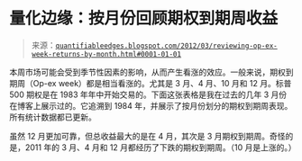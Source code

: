<!--yml

分类：未分类

日期：2024-05-18 08:51:08

-->

# 量化边缘：按月份回顾期权到期周收益

> 来源：[`quantifiableedges.blogspot.com/2012/03/reviewing-op-ex-week-returns-by-month.html#0001-01-01`](http://quantifiableedges.blogspot.com/2012/03/reviewing-op-ex-week-returns-by-month.html#0001-01-01)

本周市场可能会受到季节性因素的影响，从而产生看涨的效应。一般来说，期权到期周（Op-ex week）都是相当看涨的。尤其是 3 月、4 月、10 月和 12 月。标普 500 期权是在 1983 年年中开始交易的。下面这张表格是我在过去的几年 3 月份在博客上展示过的。它追溯到 1984 年，并展示了按月份划分的期权到期周表现。所有统计数据都已更新。

虽然 12 月更加可靠，但总收益最大的是在 4 月，其次是 3 月期权到期周。奇怪的是，2011 年的 3 月、4 月和 12 月都经历了下跌的期权到期周。（10 月是上涨的。）
